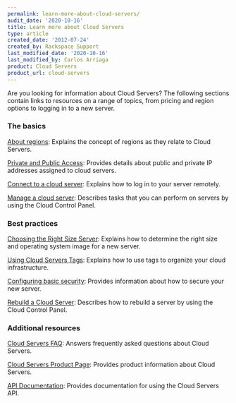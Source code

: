 ```yaml
---
permalink: learn-more-about-cloud-servers/
audit_date: '2020-10-16'
title: Learn more about Cloud Servers
type: article
created_date: '2012-07-24'
created_by: Rackspace Support
last_modified_date: '2020-10-16'
last_modified_by: Carlos Arriaga
product: Cloud Servers
product_url: cloud-servers
---
```


Are you looking for information about Cloud Servers? The following sections contain links to resources on a range of topics, from pricing and region options to logging in to a new server.

### The basics

[About regions](/support/how-to/about-regions): Explains the concept of regions as they relate to Cloud Servers.

[Private and Public Access](/support/how-to/private-and-public-access-to-your-cloud-server): Provides details about public and private IP addresses assigned to cloud servers.

[Connect to a cloud server](/support/how-to/connect-to-a-cloud-server): Explains how to log in to your server remotely.

[Manage a cloud server](/support/how-to/manage-a-cloud-server): Describes tasks that you can perform on servers by using the Cloud Control Panel.

### Best practices

[Choosing the Right Size Server](/support/how-to/rackspace-cloud-essentials-choosing-the-right-size-cloud-server): Explains how to determine the right size and operating system image for a new server.

[Using Cloud Servers Tags](/support/how-to/using-cloud-servers-tags): Explains how to use tags to organize your cloud infrastructure.

[Configuring basic security](/support/how-to/configuring-basic-security): Provides information about how to secure your new server.

[Rebuild a Cloud Server](/support/how-to/rebuild-a-cloud-server): Describes how to rebuild a server by using the Cloud Control Panel.

### Additional resources

[Cloud Servers FAQ](/support/how-to/cloud-servers-faq): Answers frequently asked questions about Cloud Servers.

[Cloud Servers Product Page](https://www.rackspace.com/cloud/servers): Provides product information about Cloud Servers.

[API Documentation](https://docs.rackspace.com/docs/): Provides documentation for using the Cloud Servers API.
